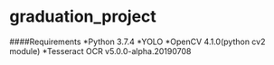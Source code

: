 # graduation_project
####Requirements
*Python 3.7.4
*YOLO
*OpenCV 4.1.0(python cv2 module)
*Tesseract OCR v5.0.0-alpha.20190708